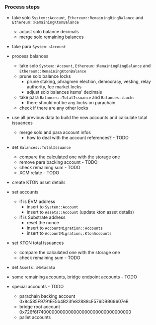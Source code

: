 ### Process steps
- take solo `System::Account`, `Ethereum::RemainingRingBalance` and `Ethereum::RemainingKtonBalance`
  - adjust solo balance decimals
  - merge solo remaining balances
- take para `System::Account`
- process balances
  - take solo `System::Account`, `Ethereum::RemainingRingBalance` and `Ethereum::RemainingKtonBalance`
  - prune solo balance locks
    - prune staking, phragmen election, democracy, vesting, relay  authority, fee market locks
    - adjust solo balances items' decimals
  - take para `Balances::TotalIssuance` and `Balances::Locks`
    - there should not be any locks on parachain
  - check if there are any other locks
- use all previous data to build the new accounts and calculate total issuances
  - merge solo and para account infos
    - how to deal with the account references? - TODO
- set `Balances::TotalIssuance`
  - compare the calculated one with the storage one
  - remove para backing account - TODO
  - check remaining sum - TODO
  - XCM relate - TODO
- create KTON asset details
- set accounts
  - if is EVM address
    - insert to `System::Account`
    - insert to `Assets::Account` (update kton asset details)
  - if is Substrate address
    - reset the nonce
    - insert to `AccountMigration::Accounts`
    - insert to `AccountMigration::KtonAccounts`
- set KTON total issuances
  - compare the calculated one with the storage one
  - check remaining sum - TODO
- set `Assets::Metadata`

- some remaining accounts, bridge endpoint accounts - TODO
- special accounts - TODO
  - parachain backing account 0x8c585F9791EE5b4B23fe82888cE576DBB69607eB
  - bridge root account 0x726f6f7400000000000000000000000000000000
  - pallet accounts
